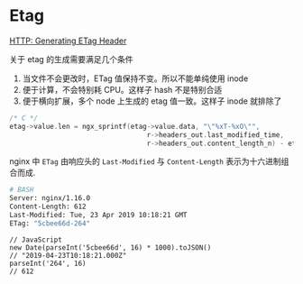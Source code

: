 <!--
Created: Fri Dec 13 2019 10:14:41 GMT+0800 (China Standard Time)
Modified: Mon Dec 16 2019 17:13:59 GMT+0800 (China Standard Time)
-->

# Etag

[HTTP: Generating ETag Header](https://stackoverflow.com/questions/4533/http-generating-etag-header)

关于 etag 的生成需要满足几个条件

1. 当文件不会更改时，ETag 值保持不变。所以不能单纯使用 inode
2. 便于计算，不会特别耗 CPU。这样子 hash 不是特别合适
3. 便于横向扩展，多个 node 上生成的 etag 值一致。这样子 inode 就排除了

``` C
/* C */
etag->value.len = ngx_sprintf(etag->value.data, "\"%xT-%xO\"",
                                  r->headers_out.last_modified_time,
                                  r->headers_out.content_length_n) - etag->value.data;
```

nginx 中 `ETag` 由响应头的 `Last-Modified` 与 `Content-Length` 表示为十六进制组合而成.

``` BASH
# BASH
Server: nginx/1.16.0
Content-Length: 612
Last-Modified: Tue, 23 Apr 2019 10:18:21 GMT
ETag: "5cbee66d-264"
```

``` JS
// JavaScript
new Date(parseInt('5cbee66d', 16) * 1000).toJSON()
// "2019-04-23T10:18:21.000Z"
parseInt('264', 16)
// 612
```

